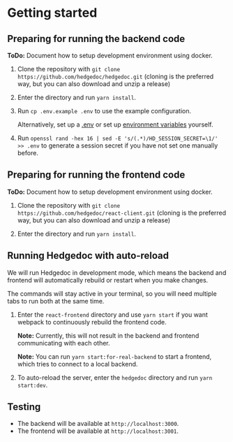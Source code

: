 # Getting started

## Preparing for running the backend code

**ToDo:** Document how to setup development environment using docker.

1. Clone the repository with `git clone https://github.com/hedgedoc/hedgedoc.git`
   (cloning is the preferred way, but you can also download and unzip a release)

2. Enter the directory and run `yarn install`.

3. Run `cp .env.example .env` to use the example configuration.

   Alternatively, set up a [.env](../config/index.md) or set up
   [environment variables](../config/index.md) yourself.
   
4. Run `openssl rand -hex 16 | sed -E 's/(.*)/HD_SESSION_SECRET=\1/' >> .env` to generate a session secret if you have not set one manually before.
 
 ## Preparing for running the frontend code

**ToDo:** Document how to setup development environment using docker.

1. Clone the repository with `git clone https://github.com/hedgedoc/react-client.git`
   (cloning is the preferred way, but you can also download and unzip a release)

2. Enter the directory and run `yarn install`.

## Running Hedgedoc with auto-reload

We will run Hedgedoc in development mode, which means the backend and frontend will automatically rebuild or restart when you make changes.

The commands will stay active in your terminal, so you will need multiple tabs
to run both at the same time.

1. Enter the `react-frontend` directory and use `yarn start` if you want webpack to continuously rebuild the frontend
   code.
   
   **Note:** Currently, this will not result in the backend and frontend communicating with each other.
   
   **Note:** You can run `yarn start:for-real-backend` to start a frontend, which tries to connect to a local backend.

2. To auto-reload the server, enter the `hedgedoc` directory and run `yarn start:dev`.

## Testing

- The backend will be available at `http://localhost:3000`.
- The frontend will be available at `http://localhost:3001`.

